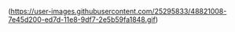 (https://user-images.githubusercontent.com/25295833/48821008-7e45d200-ed7d-11e8-9df7-2e5b59fa1848.gif)
